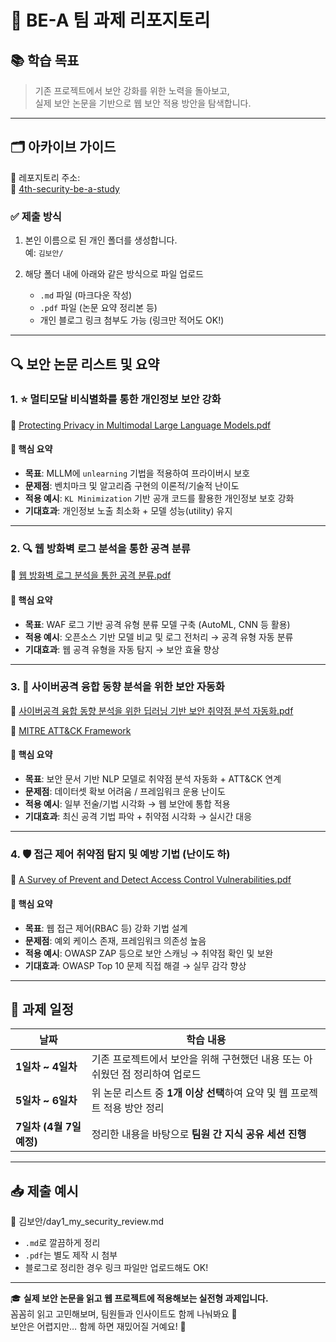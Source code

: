 # 🔐 BE-A 팀 과제 리포지토리

## 📚 학습 목표

> 기존 프로젝트에서 보안 강화를 위한 노력을 돌아보고,  
> 실제 보안 논문을 기반으로 웹 보안 적용 방안을 탐색합니다.

---

## 🗂️ 아카이브 가이드

📌 레포지토리 주소:  
🔗 [4th-security-be-a-study](https://github.com/DguFarmSystem/4th-security-be-a-study)

### ✅ 제출 방식

1. 본인 이름으로 된 개인 폴더를 생성합니다.  
   예: `김보안/`

2. 해당 폴더 내에 아래와 같은 방식으로 파일 업로드
   - `.md` 파일 (마크다운 작성)
   - `.pdf` 파일 (논문 요약 정리본 등)
   - 개인 블로그 링크 첨부도 가능 (링크만 적어도 OK!)

---

## 🔍 보안 논문 리스트 및 요약

### 1. ⭐️ 멀티모달 비식별화를 통한 개인정보 보안 강화

📄 [Protecting Privacy in Multimodal Large Language Models.pdf](https://github.com/user-attachments/files/19485231/Protecting.Privacy.in.Multimodal.Large.Language.Models.pdf)

#### 🧭 핵심 요약
- **목표**: MLLM에 `unlearning` 기법을 적용하여 프라이버시 보호
- **문제점**: 벤치마크 및 알고리즘 구현의 이론적/기술적 난이도
- **적용 예시**: `KL Minimization` 기반 공개 코드를 활용한 개인정보 보호 강화
- **기대효과**: 개인정보 노출 최소화 + 모델 성능(utility) 유지

---

### 2. 🔍 웹 방화벽 로그 분석을 통한 공격 분류

📄 [웹 방화벽 로그 분석을 통한 공격 분류.pdf](https://github.com/user-attachments/files/19485247/default.pdf)


#### 🧭 핵심 요약
- **목표**: WAF 로그 기반 공격 유형 분류 모델 구축 (AutoML, CNN 등 활용)
- **적용 예시**: 오픈소스 기반 모델 비교 및 로그 전처리 → 공격 유형 자동 분류
- **기대효과**: 웹 공격 유형을 자동 탐지 → 보안 효율 향상

---

### 3. 🔬 사이버공격 융합 동향 분석을 위한 보안 자동화

📄 [사이버공격 융합 동향 분석을 위한 딥러닝 기반 보안 취약점 분석 자동화.pdf](https://github.com/user-attachments/files/19485252/default.pdf)


🔗 [MITRE ATT&CK Framework](https://attack.mitre.org)

#### 🧭 핵심 요약
- **목표**: 보안 문서 기반 NLP 모델로 취약점 분석 자동화 + ATT&CK 연계
- **문제점**: 데이터셋 확보 어려움 / 프레임워크 운용 난이도
- **적용 예시**: 일부 전술/기법 시각화 → 웹 보안에 통합 적용
- **기대효과**: 최신 공격 기법 파악 + 취약점 시각화 → 실시간 대응

---

### 4. 🛡️ 접근 제어 취약점 탐지 및 예방 기법 (난이도 하)

📄 [A Survey of Prevent and Detect Access Control Vulnerabilities.pdf](https://github.com/user-attachments/files/19485258/A.Survey.of.Prevent.and.Detect.Access.Control.Vulnerabilities.pdf)


#### 🧭 핵심 요약
- **목표**: 웹 접근 제어(RBAC 등) 강화 기법 설계
- **문제점**: 예외 케이스 존재, 프레임워크 의존성 높음
- **적용 예시**: OWASP ZAP 등으로 보안 스캐닝 → 취약점 확인 및 보완
- **기대효과**: OWASP Top 10 문제 직접 해결 → 실무 감각 향상

---

## 📅 과제 일정

| 날짜 | 학습 내용 |
|------|-----------|
| **1일차 ~ 4일차** | 기존 프로젝트에서 보안을 위해 구현했던 내용 또는 아쉬웠던 점 정리하여 업로드 |
| **5일차 ~ 6일차** | 위 논문 리스트 중 **1개 이상 선택**하여 요약 및 웹 프로젝트 적용 방안 정리 |
| **7일차 (4월 7일 예정)** | 정리한 내용을 바탕으로 **팀원 간 지식 공유 세션 진행** |

---

## 📥 제출 예시

📁 김보안/day1_my_security_review.md

- `.md`로 깔끔하게 정리
- `.pdf`는 별도 제작 시 첨부
- 블로그로 정리한 경우 링크 파일만 업로드해도 OK!

---

🎓 **실제 보안 논문을 읽고 웹 프로젝트에 적용해보는 실전형 과제입니다.**  
꼼꼼히 읽고 고민해보며, 팀원들과 인사이트도 함께 나눠봐요 💬  
보안은 어렵지만… 함께 하면 재밌어질 거예요! 💪



